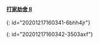 #### [打家劫舍 II](https://leetcode-cn.com/problems/house-robber-ii/)
{: id="20201217160341-6bhh4jr"}

{: id="20201217160342-3503axf"}
